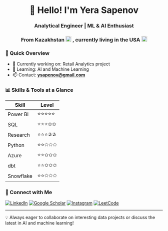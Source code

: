 <h1 align="center">👋 Hello! I'm Yera Sapenov</h1>
<h3 align="center">Analytical Engineer | ML & AI Enthusiast</h3>
<h3 align="center">From Kazakhstan <img src="https://cdn.jsdelivr.net/gh/twitter/twemoji@14.0.2/assets/svg/1f1f0-1f1ff.svg" width="18" alt="Kazakhstan flag" />
, currently living in the USA <img src="https://cdn.jsdelivr.net/gh/twitter/twemoji@14.0.2/assets/svg/1f1fa-1f1f8.svg" width="18" alt="US flag" />
</h3>

### 🚀 Quick Overview

- 🔭 Currently working on: Retail Analytics project
- 🌱 Learning: AI and Machine Learning
- 📫 Contact: **ysapenov@gmail.com**

### 📊 Skills & Tools at a Glance

| Skill         | Level |
|---------------|-------|
| Power BI      | ⭐⭐⭐⭐⭐ |
| SQL           | ⭐⭐⭐✩✩ |
| Research      | ⭐⭐⭐✰✰ |
| Python        | ⭐⭐✩✩✩ |
| Azure         | ⭐⭐✩✩✩ |
| dbt           | ⭐⭐✩✩✩ |
| Snowflake     | ⭐⭐✩✩✩ |

### 🤝 Connect with Me

[![LinkedIn](https://img.shields.io/badge/LinkedIn-ysapenov-blue?style=flat-square&logo=linkedin)](https://linkedin.com/in/ysapenov)
[![Google Scholar](https://img.shields.io/badge/Google_Scholar-Profile-blue?style=flat-square&logo=google-scholar)](https://scholar.google.com/citations?user=kJmAVTUAAAAJ&hl=en) 
[![Instagram](https://img.shields.io/badge/Instagram-ysapenov-purple?style=flat-square&logo=instagram)](https://instagram.com/ysapenov)
[![LeetCode](https://img.shields.io/badge/LeetCode-ysapenov-orange?style=flat-square&logo=leetcode)](https://www.leetcode.com/ysapenov)

---

💡 Always eager to collaborate on interesting data projects or discuss the latest in AI and machine learning!
